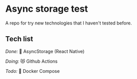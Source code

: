# Async storage test
A repo for try new technologies that I haven't tested before.

## Tech list

_Done:_
  🏪 AsyncStorage (React Native)
  
  
_Doing:_
  😻 Github Actions
  
  
_Todo:_
  🐳 Docker Compose
